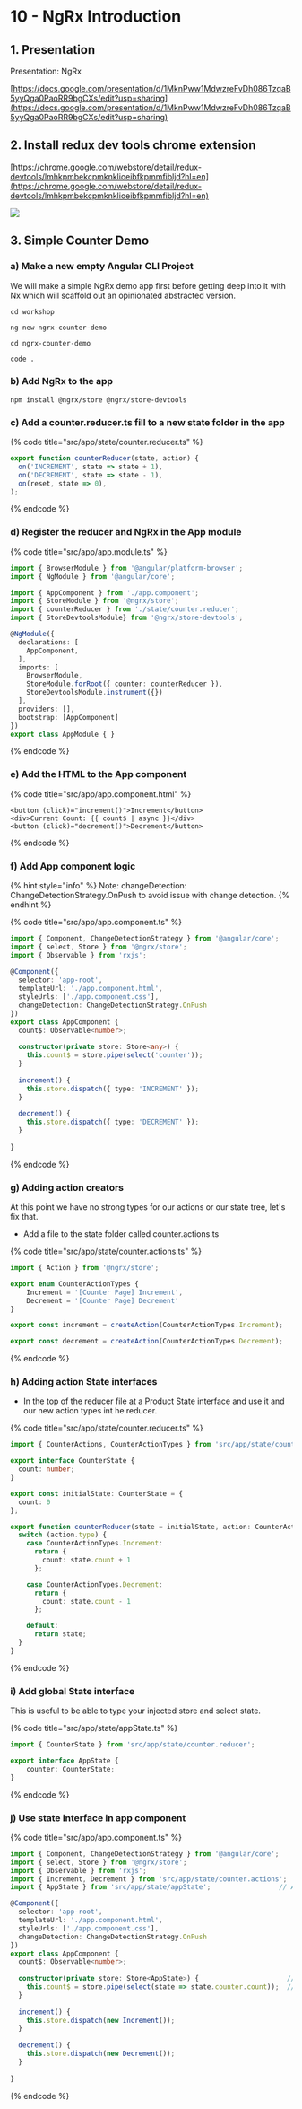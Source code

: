 # 10 - NgRx Introduction

## 1. Presentation

Presentation: NgRx

[https://docs.google.com/presentation/d/1MknPww1MdwzreFvDh086TzqaB5yyQga0PaoRR9bgCXs/edit?usp=sharing](https://docs.google.com/presentation/d/1MknPww1MdwzreFvDh086TzqaB5yyQga0PaoRR9bgCXs/edit?usp=sharing)

## 2. Install redux dev tools chrome extension

[https://chrome.google.com/webstore/detail/redux-devtools/lmhkpmbekcpmknklioeibfkpmmfibljd?hl=en](https://chrome.google.com/webstore/detail/redux-devtools/lmhkpmbekcpmknklioeibfkpmmfibljd?hl=en)

![](.gitbook/assets/redux-dev-tools.png)

## 3.  Simple Counter Demo

### a\) Make a new empty Angular CLI Project

We will make a simple NgRx demo app first before getting deep into it with Nx which will scaffold out an opinionated abstracted version.

```text
cd workshop
```

```text
ng new ngrx-counter-demo
```

```text
cd ngrx-counter-demo
```

```text
code .
```

### b\) Add NgRx to the app

```text
npm install @ngrx/store @ngrx/store-devtools
```

### c\) Add a counter.reducer.ts fill to a new state folder in the app

{% code title="src/app/state/counter.reducer.ts" %}

```typescript
export function counterReducer(state, action) {
  on('INCREMENT', state => state + 1),
  on('DECREMENT', state => state - 1),
  on(reset, state => 0),
);

```

{% endcode %}

### d\) Register the reducer and NgRx in the App module

{% code title="src/app/app.module.ts" %}

```typescript
import { BrowserModule } from '@angular/platform-browser';
import { NgModule } from '@angular/core';

import { AppComponent } from './app.component';
import { StoreModule } from '@ngrx/store';
import { counterReducer } from './state/counter.reducer';
import { StoreDevtoolsModule} from '@ngrx/store-devtools';

@NgModule({
  declarations: [
    AppComponent,
  ],
  imports: [
    BrowserModule,
    StoreModule.forRoot({ counter: counterReducer }),
    StoreDevtoolsModule.instrument({})
  ],
  providers: [],
  bootstrap: [AppComponent]
})
export class AppModule { }

```

{% endcode %}

### e\) Add the HTML to the App component

{% code title="src/app/app.component.html" %}

```markup
<button (click)="increment()">Increment</button>
<div>Current Count: {{ count$ | async }}</div>
<button (click)="decrement()">Decrement</button>
```

{% endcode %}

### f\) Add App component logic

{% hint style="info" %}
Note:  changeDetection: ChangeDetectionStrategy.OnPush to avoid issue with change detection.
{% endhint %}

{% code title="src/app/app.component.ts" %}

```typescript
import { Component, ChangeDetectionStrategy } from '@angular/core';
import { select, Store } from '@ngrx/store';
import { Observable } from 'rxjs';
​
@Component({
  selector: 'app-root',
  templateUrl: './app.component.html',
  styleUrls: ['./app.component.css'],
  changeDetection: ChangeDetectionStrategy.OnPush
})
export class AppComponent {
  count$: Observable<number>;
​
  constructor(private store: Store<any>) {
    this.count$ = store.pipe(select('counter'));
  }
​
  increment() {
    this.store.dispatch({ type: 'INCREMENT' });
  }
​
  decrement() {
    this.store.dispatch({ type: 'DECREMENT' });
  }
​
}
```

{% endcode %}

### g\) Adding action creators

At this point we have no strong types for our actions or our state tree, let's fix that.

* Add a file to the state folder called counter.actions.ts

{% code title="src/app/state/counter.actions.ts" %}

```typescript
import { Action } from '@ngrx/store';

export enum CounterActionTypes {
    Increment = '[Counter Page] Increment',
    Decrement = '[Counter Page] Decrement'
}

export const increment = createAction(CounterActionTypes.Increment);

export const decrement = createAction(CounterActionTypes.Decrement);
```

{% endcode %}

### h\) Adding action State interfaces

* In the top of the reducer file at a Product State interface and use it and our new action types int he reducer.

{% code title="src/app/state/counter.reducer.ts" %}

```typescript
import { CounterActions, CounterActionTypes } from 'src/app/state/counter.actions';

export interface CounterState {
  count: number;
}

export const initialState: CounterState = {
  count: 0
};

export function counterReducer(state = initialState, action: CounterActions) {
  switch (action.type) {
    case CounterActionTypes.Increment:
      return {
        count: state.count + 1
      };

    case CounterActionTypes.Decrement:
      return {
        count: state.count - 1
      };

    default:
      return state;
  }
}

```

{% endcode %}

### i\) Add global State interface

This is useful to be able to type your injected store and select state.

{% code title="src/app/state/appState.ts" %}

```typescript
import { CounterState } from 'src/app/state/counter.reducer';

export interface AppState {
    counter: CounterState;
}
```

{% endcode %}

### j\) Use state interface in app component

{% code title="src/app/app.component.ts" %}

```typescript
import { Component, ChangeDetectionStrategy } from '@angular/core';
import { select, Store } from '@ngrx/store';
import { Observable } from 'rxjs';
import { Increment, Decrement } from 'src/app/state/counter.actions';
import { AppState } from 'src/app/state/appState';                 // Added

@Component({
  selector: 'app-root',
  templateUrl: './app.component.html',
  styleUrls: ['./app.component.css'],
  changeDetection: ChangeDetectionStrategy.OnPush
})
export class AppComponent {
  count$: Observable<number>;
​
  constructor(private store: Store<AppState>) {                      // Added
    this.count$ = store.pipe(select(state => state.counter.count));  // Added
  }
​
  increment() {
    this.store.dispatch(new Increment());
  }
​
  decrement() {
    this.store.dispatch(new Decrement());
  }
​
}
```

{% endcode %}
